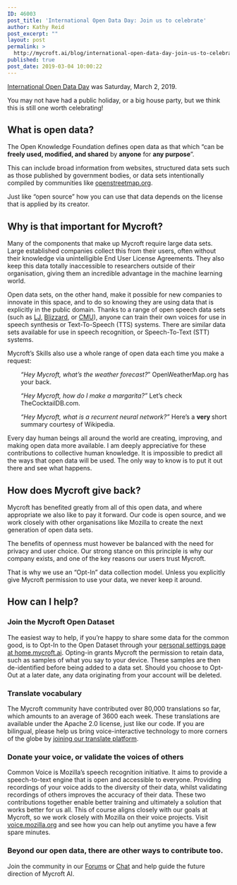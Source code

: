 ```yaml
---
ID: 46003
post_title: 'International Open Data Day: Join us to celebrate'
author: Kathy Reid
post_excerpt: ""
layout: post
permalink: >
  http://mycroft.ai/blog/international-open-data-day-join-us-to-celebrate-3/
published: true
post_date: 2019-03-04 10:00:22
---
```

<a href="https://opendataday.org/" target="_blank" rel="noopener noreferrer">International Open Data Day</a> was Saturday, March 2, 2019.

You may not have had a public holiday, or a big house party, but we think this is still one worth celebrating!<!--more-->
<h2>What is open data?</h2>
The Open Knowledge Foundation defines open data as that which “can be <b>freely used, modified, and shared</b> by <b>anyone</b> for <b>any purpose</b>”.

This can include broad information from websites, structured data sets such as those published by government bodies, or data sets intentionally compiled by communities like <a href="https://www.openstreetmap.org/">openstreetmap.org</a>.

Just like “open source” how you can use that data depends on the license that is applied by its creator.
<h2>Why is that important for Mycroft?</h2>
Many of the components that make up Mycroft require large data sets. Large established companies collect this from their users, often without their knowledge via unintelligible End User License Agreements. They also keep this data totally inaccessible to researchers outside of their organisation, giving them an incredible advantage in the machine learning world.

Open data sets, on the other hand, make it possible for new companies to innovate in this space, and to do so knowing they are using data that is explicitly in the public domain. Thanks to a range of open speech data sets (such as <a href="https://keithito.com/LJ-Speech-Dataset/">LJ</a>, <a href="http://www.cstr.ed.ac.uk/projects/blizzard/2012/phase_one/">Blizzard</a>, or <a href="http://www.speech.cs.cmu.edu/cgi-bin/cmudict">CMU</a>), anyone can train their own voices for use in speech synthesis or Text-To-Speech (TTS) systems. There are similar data sets available for use in speech recognition, or Speech-To-Text (STT) systems.

Mycroft’s Skills also use a whole range of open data each time you make a request:
<p style="padding-left: 30px;"><i>“Hey Mycroft, what’s the weather forecast?</i>”
OpenWeatherMap.org has your back.</p>
<p style="padding-left: 30px;"><i>“Hey Mycroft, how do I make a margarita?”
</i>Let’s check TheCocktailDB.com.</p>
<p style="padding-left: 30px;"><i>“Hey Mycroft, what is a recurrent neural network?”
</i>Here’s a <b>very </b>short summary courtesy of Wikipedia.</p>
Every day human beings all around the world are creating, improving, and making open data more available. I am deeply appreciative for these contributions to collective human knowledge. It is impossible to predict all the ways that open data will be used. The only way to know is to put it out there and see what happens.
<h2>How does Mycroft give back?</h2>
Mycroft has benefited greatly from all of this open data, and where appropriate we also like to pay it forward. Our code is open source, and we work closely with other organisations like Mozilla to create the next generation of open data sets.

The benefits of openness must however be balanced with the need for privacy and user choice. Our strong stance on this principle is why our company exists, and one of the key reasons our users trust Mycroft.

That is why we use an “Opt-In” data collection model. Unless you explicitly give Mycroft permission to use your data, we never keep it around.
<h2>How can I help?</h2>
<h3><b>Join the Mycroft Open Dataset</b></h3>
The easiest way to help, if you’re happy to share some data for the common good, is to Opt-In to the Open Dataset through your <a href="https://home.mycroft.ai/#/setting/basic">personal settings page at home.mycroft.ai</a>. Opting-in grants Mycroft the permission to retain data, such as samples of what you say to your device. These samples are then de-identified before being added to a data set. Should you choose to Opt-Out at a later date, any data originating from your account will be deleted.
<h3><b>Translate vocabulary</b></h3>
The Mycroft community have contributed over 80,000 translations so far, which amounts to an average of 3600 each week. These translations are available under the Apache 2.0 license, just like our code. If you are bilingual, please help us bring voice-interactive technology to more corners of the globe by <a href="http://translate.mycroft.ai">joining our translate platform</a>.
<h3><b>Donate your voice, or validate the voices of others</b></h3>
Common Voice is Mozilla’s speech recognition initiative. It aims to provide a speech-to-text engine that is open and accessible to everyone. Providing recordings of your voice adds to the diversity of their data, whilst validating recordings of others improves the accuracy of their data. These two contributions together enable better training and ultimately a solution that works better for us all. This of course aligns closely with our goals at Mycroft, so we work closely with Mozilla on their voice projects. Visit <a href="https://voice.mozilla.org/">voice.mozilla.org</a> and see how you can help out anytime you have a few spare minutes.
<h3><b>Beyond our open data, there are other ways to contribute too.
</b></h3>
Join the community in our <a href="https://community.mycroft.ai">Forums</a> or <a href="https://chat.mycroft.ai">Chat</a> and help guide the future direction of Mycroft AI.